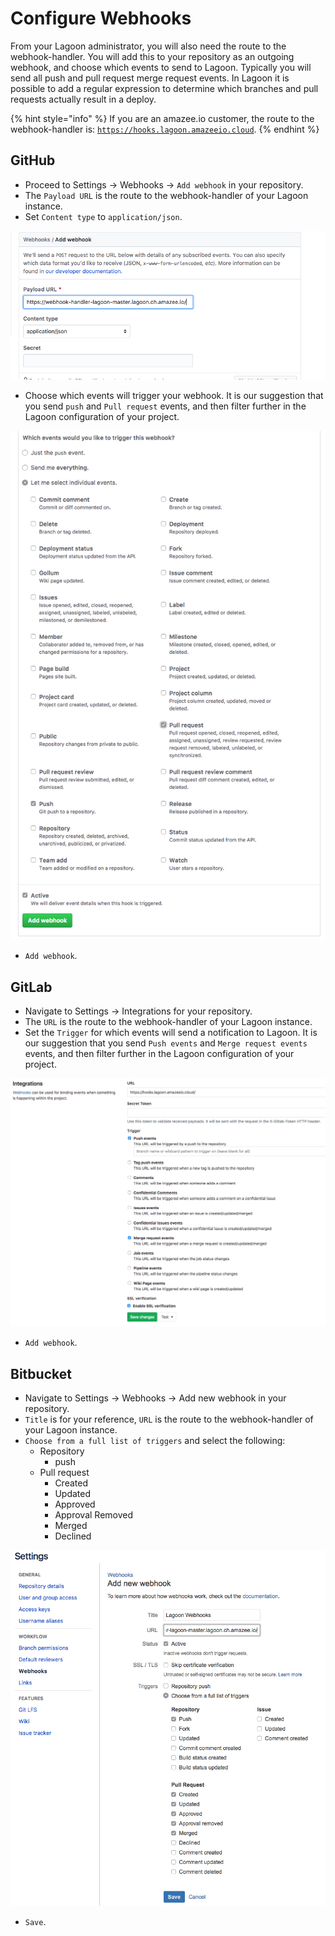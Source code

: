 # Configure Webhooks

From your Lagoon administrator, you will also need the route to the webhook-handler. You will add this to your repository as an outgoing webhook, and choose which events to send to Lagoon. Typically you will send all push and pull request merge request events. In Lagoon it is possible to add a regular expression to determine which branches and pull requests actually result in a deploy.

{% hint style="info" %}
If you are an amazee.io customer, the route to the webhook-handler is: [`https://hooks.lagoon.amazeeio.cloud`](https://hooks.lagoon.amazeeio.cloud).
{% endhint %}

## GitHub

* Proceed to Settings -&gt; Webhooks -&gt; `Add webhook` in your repository.
* The `Payload URL` is the route to the webhook-handler of your Lagoon instance.
* Set `Content type` to `application/json`.

![Add the Payload URL and set the Content type.](../.gitbook/assets/gh_webhook_1.png)

* Choose which events will trigger your webhook. It is our suggestion that you send `push` and `Pull request` events, and then filter further in the Lagoon configuration of your project.

![Select the webhook event triggers in GitHub.](../.gitbook/assets/gh_webhook_2.png)

* `Add webhook`.

## GitLab

* Navigate to Settings -&gt; Integrations for your repository.
* The `URL` is the route to the webhook-handler of your Lagoon instance.
* Set the `Trigger` for which events will send a notification to Lagoon. It is our suggestion that you send `Push events` and `Merge request events` events, and then filter further in the Lagoon configuration of your project.

![Select the Trigger events for your Webhook in GitLab.](../.gitbook/assets/gl_webhook_1.png)

* `Add webhook`.

## Bitbucket

* Navigate to Settings -&gt; Webhooks -&gt; Add new webhook in your repository.
* `Title` is for your reference, `URL` is the route to the webhook-handler of your Lagoon instance.
* `Choose from a full list of triggers` and select the following:
  * Repository
    * push
  * Pull request
    * Created
    * Updated
    * Approved
    * Approval Removed
    * Merged
    * Declined

![Select the Bitbucket Triggers for your webhook. ](../.gitbook/assets/bb_webhook_1.png)

* `Save`.


